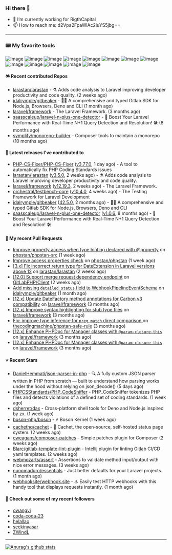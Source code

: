 ### Hi there 👋

- 🔭 I’m currently working for RigthCapital
- 📫 How to reach me: d2Vpa2FpaWlAc2luYS5jbg==

---

### 📟 My favorite tools
![image](https://img.shields.io/badge/Laravel-FF2D20?style=for-the-badge&logo=laravel&logoColor=white)
![image](http://img.shields.io/badge/-PHPStorm-181717?style=for-the-badge&logo=phpstorm&logoColor=white)
![image](https://img.shields.io/badge/Github%20Actions-282a2e?style=for-the-badge&logo=githubactions&logoColor=367cfe)
![image](https://img.shields.io/badge/Jira-0052CC?style=for-the-badge&logo=Jira&logoColor=white)
![image](https://img.shields.io/badge/Sentry-black?style=for-the-badge&logo=Sentry&logoColor=#362D59)
![image](https://img.shields.io/badge/ChatGPT-74aa9c?style=for-the-badge&logo=openai&logoColor=white)
![image](https://img.shields.io/badge/Medium-12100E?style=for-the-badge&logo=medium&logoColor=white)
![image](https://img.shields.io/badge/RSS-FFA500?style=for-the-badge&logo=rss&logoColor=white)
![image](https://img.shields.io/badge/Amazon_AWS-FF9900?style=for-the-badge&logo=amazonaws&logoColor=white)
![image](https://img.shields.io/badge/Slack-4A154B?style=for-the-badge&logo=slack&logoColor=white)
![image](https://img.shields.io/badge/Zoom-2D8CFF?style=for-the-badge&logo=zoom&logoColor=white)
![image](https://img.shields.io/badge/Netflix-E50914?style=for-the-badge&logo=netflix&logoColor=white)
![image](https://img.shields.io/badge/Spotify-1ED760?&style=for-the-badge&logo=spotify&logoColor=white)

#### 🪅 Recent contributed Repos

- [larastan/larastan](https://github.com/larastan/larastan) - ⚗️ Adds code analysis to Laravel improving developer productivity and code quality. (2 weeks ago)
- [jdalrymple/gitbeaker](https://github.com/jdalrymple/gitbeaker) - 🦊🧪 A comprehensive and typed Gitlab SDK for Node.js, Browsers, Deno and CLI  (1 month ago)
- [laravel/framework](https://github.com/laravel/framework) - The Laravel Framework. (3 months ago)
- [saasscaleup/laravel-n-plus-one-detector](https://github.com/saasscaleup/laravel-n-plus-one-detector) - 🚀 Boost Your Laravel Performance with Real-Time N&#43;1 Query Detection and Resolution! 🛠️ (8 months ago)
- [symplify/monorepo-builder](https://github.com/symplify/monorepo-builder) - Composer tools to maintain a monorepo (10 months ago)

#### 🔭 Latest releases I've contributed to

- [PHP-CS-Fixer/PHP-CS-Fixer](https://github.com/PHP-CS-Fixer/PHP-CS-Fixer) ([v3.77.0](https://github.com/PHP-CS-Fixer/PHP-CS-Fixer/releases/tag/v3.77.0), 1 day ago) - A tool to automatically fix PHP Coding Standards issues
- [larastan/larastan](https://github.com/larastan/larastan) ([v3.5.0](https://github.com/larastan/larastan/releases/tag/v3.5.0), 2 weeks ago) - ⚗️ Adds code analysis to Laravel improving developer productivity and code quality.
- [laravel/framework](https://github.com/laravel/framework) ([v12.19.3](https://github.com/laravel/framework/releases/tag/v12.19.3), 2 weeks ago) - The Laravel Framework.
- [orchestral/testbench-core](https://github.com/orchestral/testbench-core) ([v10.4.0](https://github.com/orchestral/testbench-core/releases/tag/v10.4.0), 4 weeks ago) - The Testing Framework for Laravel Development
- [jdalrymple/gitbeaker](https://github.com/jdalrymple/gitbeaker) ([42.5.0](https://github.com/jdalrymple/gitbeaker/releases/tag/42.5.0), 2 months ago) - 🦊🧪 A comprehensive and typed Gitlab SDK for Node.js, Browsers, Deno and CLI 
- [saasscaleup/laravel-n-plus-one-detector](https://github.com/saasscaleup/laravel-n-plus-one-detector) ([v1.0.6](https://github.com/saasscaleup/laravel-n-plus-one-detector/releases/tag/v1.0.6), 8 months ago) - 🚀 Boost Your Laravel Performance with Real-Time N&#43;1 Query Detection and Resolution! 🛠️

#### 🔨 My recent Pull Requests

- [Improve property access when type hinting declared with @property](https://github.com/phpstan/phpstan-src/pull/4075) on [phpstan/phpstan-src](https://github.com/phpstan/phpstan-src) (1 week ago)
- [Improve access properties check](https://github.com/phpstan/phpstan/pull/13191) on [phpstan/phpstan](https://github.com/phpstan/phpstan) (1 week ago)
- [[3.x] Fix incorrect return type for DateExtension in Laravel versions above 12](https://github.com/larastan/larastan/pull/2299) on [larastan/larastan](https://github.com/larastan/larastan) (2 weeks ago)
- [[12.0] Support merge request dependency endpoint](https://github.com/GitLabPHP/Client/pull/835) on [GitLabPHP/Client](https://github.com/GitLabPHP/Client) (2 weeks ago)
- [Add missing `detailed_status` field to WebhookPipelineEventSchema](https://github.com/jdalrymple/gitbeaker/pull/3729) on [jdalrymple/gitbeaker](https://github.com/jdalrymple/gitbeaker) (1 month ago)
- [[12.x] Update DateFactory method annotations for Carbon v3 compatibility](https://github.com/laravel/framework/pull/55151) on [laravel/framework](https://github.com/laravel/framework) (3 months ago)
- [[12.x] Improve syntax highlighting for stub type files](https://github.com/laravel/framework/pull/55094) on [laravel/framework](https://github.com/laravel/framework) (3 months ago)
- [Fix: improve type inference for `preg_match` direct comparison ](https://github.com/thecodingmachine/phpstan-safe-rule/pull/58) on [thecodingmachine/phpstan-safe-rule](https://github.com/thecodingmachine/phpstan-safe-rule) (3 months ago)
- [[12.x] Enhance PHPDoc for Manager classes with `@param-closure-this`](https://github.com/laravel/framework/pull/55002) on [laravel/framework](https://github.com/laravel/framework) (3 months ago)
- [[12.x] Enhance PHPDoc for Manager classes with `@param-closure-this`](https://github.com/laravel/framework/pull/55001) on [laravel/framework](https://github.com/laravel/framework) (3 months ago)

#### ⭐ Recent Stars

- [DanielHemmati/json-parser-in-php](https://github.com/DanielHemmati/json-parser-in-php) - 🔍 A fully custom JSON parser written in PHP from scratch — built to understand how parsing works under the hood without relying on json_decode() (5 days ago)
- [PHPCSStandards/PHP_CodeSniffer](https://github.com/PHPCSStandards/PHP_CodeSniffer) - PHP_CodeSniffer tokenizes PHP files and detects violations of a defined set of coding standards. (1 week ago)
- [dsherret/dax](https://github.com/dsherret/dax) - Cross-platform shell tools for Deno and Node.js inspired by zx. (1 week ago)
- [boson-php/boson](https://github.com/boson-php/boson) - ⚡ Boson Kernel (1 week ago)
- [cachethq/cachet](https://github.com/cachethq/cachet) - 🚦 Cachet, the open-source, self-hosted status page system. (2 weeks ago)
- [cweagans/composer-patches](https://github.com/cweagans/composer-patches) - Simple patches plugin for Composer (2 weeks ago)
- [Blarc/gitlab-template-lint-plugin](https://github.com/Blarc/gitlab-template-lint-plugin) - Intellij plugin for linting Gitlab CI/CD yaml templates. (2 weeks ago)
- [webmozarts/assert](https://github.com/webmozarts/assert) - Assertions to validate method input/output with nice error messages. (3 weeks ago)
- [nunomaduro/essentials](https://github.com/nunomaduro/essentials) - Just better defaults for your Laravel projects. (1 month ago)
- [webhooksite/webhook.site](https://github.com/webhooksite/webhook.site) - ⚓️ Easily test HTTP webhooks with this handy tool that displays requests instantly. (1 month ago)

#### 👯 Check out some of my recent followers

- [owangyi](https://github.com/owangyi)
- [coda-coda-23](https://github.com/coda-coda-23)
- [helallao](https://github.com/helallao)
- [seckinyasar](https://github.com/seckinyasar)
- [ZWindL](https://github.com/ZWindL)


---



[![Anurag's github stats](https://github-readme-stats.vercel.app/api?username=kayw-geek&show_icons=true&theme=onedark)](https://github.com/kayw-geek)
